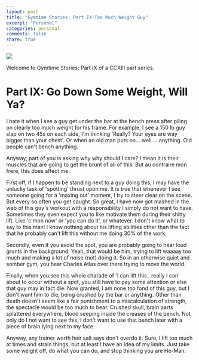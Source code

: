 ```yaml
---
layout: post
title: "Gymtime Stories: Part IX-Too Much Weight Guy"
excerpt: "Personal"
categories: personal
comments: false
share: true
---
```



![](http://www.cuttystrength.com/wp-content/uploads/2017/02/bench-injury-e1487377507437.jpg)




Welcome to Gymtime Stories: Part IX of a CCXIII part series.

# Part IX: Go Down Some Weight, Will Ya?


I hate it when I see a guy get under the bar at the bench press after piling on clearly too much weight for his frame. For example, I see a 150 lb guy slap on two 45s on each side, I'm thinking 'Really? Your eyes are way bigger than your chest'. Or when an old man puts on....well.....anything. Old people can't bench anything.



Anyway, part of you is asking why  why should I care? I mean it is their muscles that are going to get the brunt of all of this. But au contraire mon frere, this does affect me.


First off, if I happen to be standing next to a guy doing this, I may have the unlucky task of 'spotting' thrust upon me. It is true that whenever I see someone going for a 'maxing out' moment, I try to steer clear on the scene. But every so often you get caught. So great, I have now got mashed in the web of this guy's workout with a responsibility I simply do not want to have. Sometimes they even expect you to like motivate them during their shitty lift. Like 'c'mon now' or 'you can do it', or whatever. I don't know what to say to this man! I know nothing about his lifting abilities other than the fact that he probably can't lift this without me doing 30% of the work.


Secondly, even if you avoid the spot, you are probably going to hear loud grunts in the background. Yeah, that would be him, trying to lift waaaay too much and making a lot of noise (not) doing it. So in an otherwise quiet and somber gym, you hear Charles Atlas over there trying to move the world. 


Finally, when you see this whole charade of 'I can lift this...really I can' about to occur without a spot, you still have to pay some attention or else that guy may in fact die. Now granted, I am none too fond of this guy, but I don't want him to die, being crushed by the bar or anything. Other than death doesn't seem like a fair punishment to a miscalculation of strength, the spectacle would be too much to bear. Crushed skull, brain parts splattered everywhere, blood seeping inside the creases of the bench. Not only do I not want to see this, I don't want to use that bench later with a piece of  brain lying next to my face. 



Anyway, any trainer worth heir salt says don't overdo it. Sure, I lift too much at times and strain things, but at least I have an idea of my limits. Just take some weight off, do what you can do, and stop thinking you are He-Man.




